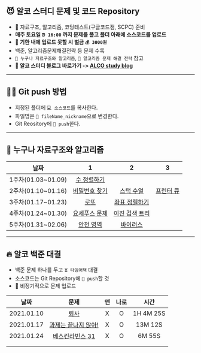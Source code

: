 ## 😈 알코 스터디 문제 및 코드 Repository

* 📃 자료구조, 알고리즘, 코딩테스트(구글코드잼, SCPC) 준비
* <b>매주 토요일 `⏰ 16:00` 까지 문제를 풀고 폴더 아래에 소스코드를 업로드</b>
* <b>🚨 기한 내에 업로드 못할 시 벌금 `💰 3000원`</b>
* 백준, 알고리즘문제해결전략 등 문제 수록
* `📕 누구나 자료구조와 알고리즘`, `📗 알고리즘 문제 해결 전략` 참고
* <b>📢 알코 스터디 블로그 바로가기 -> [ALCO study blog]()</b>

------


## 🙋‍♀ **Git push 방법**

* 지정된 폴더에 `💻 소스코드`를 복사한다.
* 파일명은 `📁 fileName_nickname`으로 변경한다.
* Git Reository에 `📎 push`한다.

------



## **📅 누구나 자료구조와 알고리즘**

| 날짜 |1|2|3|
|:-:|:-:|:-:|:-:|
|1주차(01.03~01.09)|[수 정렬하기](https://www.acmicpc.net/problem/2750)|||
|2주차(01.10~01.16)| [비밀번호 찾기](https://www.acmicpc.net/problem/17219) |   [스택 수열](https://www.acmicpc.net/problem/1874)    | [프린터 큐](https://www.acmicpc.net/problem/1966) |
|3주차(01.17~01.23)|      [로또](https://www.acmicpc.net/problem/6603)      | [좌표 정렬하기](https://www.acmicpc.net/problem/11650) ||
|4주차(01.24~01.30)| [요세푸스 문제](https://www.acmicpc.net/problem/1158)  | [이진 검색 트리](https://www.acmicpc.net/problem/5639) ||
|5주차(01.31~02.06)|   [안전 영역](https://www.acmicpc.net/problem/2468)    |    [바이러스](https://www.acmicpc.net/problem/2606)    |                                                   |

------



## 🔥 알코 백준 대결

* 백준 문제 하나를 두고 `⏳ 타임어택` 대결
* 소스코드는 Git Repository에 `📎 push`할 것
* 📣 비정기적으로 문제 업로드

|    날짜    |                     문제                                     |  앤  | 나로 |    시간    |
| :--------: | :----------------------------------------------------------: | :--: | :--: | :--------: |
| 2021.01.10 | [퇴사](https://www.acmicpc.net/problem/14501)                |   X  |   O  | 1H 4M 25S  |
| 2021.01.17 | [과제는 끝나지 않아!](https://www.acmicpc.net/problem/17952) |   X  |   O  | 13M 12S    |
| 2021.01.24 | [베스킨라빈스 31](https://www.acmicpc.net/problem/20004)     |   X  |   O  | 6M 55S     |
|            |                                                              |      |      |            |
|            |                                                              |      |      |            |
